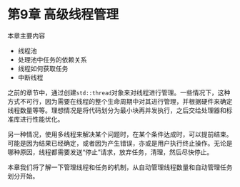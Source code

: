 # 第9章 高级线程管理

本章主要内容

- 线程池
- 处理池中任务的依赖关系
- 线程如何获取任务
- 中断线程

之前的章节中，通过创建`std::thread`对象来对线程进行管理。一些情况下，这种方式不可行，因为需要在线程的整个生命周期中对其进行管理，并根据硬件来确定线程数量等等。理想情况是将代码划分为最小块再并发执行，之后交给处理器和标准库进行性能优化。

另一种情况，使用多线程来解决某个问题时，在某个条件达成时，可以提前结束。可能是因为结果已经确定，或者因为产生错误，亦或是用户执行终止操作。无论是哪种原因，线程都需要发送“停止”请求，放弃任务，清理，然后尽快停止。

本章我们将了解一下管理线程和任务的机制，从自动管理线程数量和自动管理任务划分开始。